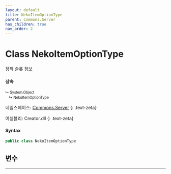 ```yaml
---
layout: default
title: NekoItemOptionType
parent: Commons.Server
has_children: true
nav_order: 2
---
```


<!-- 아래로 문서 편집 -->

# Class NekoItemOptionType
장착 슬롯 정보

#### 상속

<div class="code-example" markdown="1" style = "font-size:0.8em;">
↳ System.Object<br/>
　↳ NekoItemOptionType
</div>

네임스페이스: [Commons.Server](../)
{: .text-zeta}

어셈블리: Creator.dll
{: .text-zeta}

#### Syntax
```cs
public class NekoItemOptionType
```

## 변수
---







